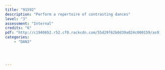 ```yaml
---
title: "91592"
description: "Perform a repertoire of contrasting dances"
level: "3"
assessment: "Internal"
credits: "6"
pdf: "http://c1940652.r52.cf0.rackcdn.com/55d29f62b8d39a024c000159/as91592.pdf"
categories:
    - "DAN3"
    
    
    
    
---
```

